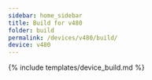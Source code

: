 ```yaml
---
sidebar: home_sidebar
title: Build for v480
folder: build
permalink: /devices/v480/build/
device: v480
---
```

{% include templates/device_build.md %}
